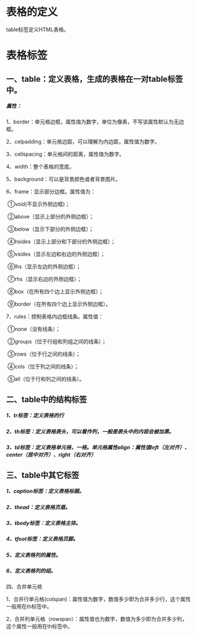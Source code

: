 # 表格的定义

table标签定义HTML表格。

# 表格标签

## 一、table：定义表格，生成的表格在一对table标签中。

##### 属性：

1、border：单元格边框，属性值为数字，单位为像素，不写该属性默认为无边框。

2、celpadding：单元格边距，可以理解为内边距，属性值为数字。

3、cellspacing：单元格间的距离，属性值为数字。

4、width：整个表格的宽度。

5、background：可以是背景颜色或者背景图片。

6、frame：显示部分边框。属性值为：

​		①void(不显示外侧边框)；

​		②above（显示上部分的外侧边框）；

​		③below（显示下部分的外侧边框）；

​		④hsides（显示上部分和下部分的外侧边框）；

​		⑤vsides（显示左边和右边的外侧边框）；

​		⑥lhs（显示左边的外侧边框）；

​		⑦rhs（显示右边的外侧边框）；

​		⑧box（在所有四个边上显示外侧边框）；

​		⑨border（在所有四个边上显示外侧边框）。

7、rules：控制表格内边框线条。属性值：

​		①none（没有线条）；

​		②groups（位于行组和列组之间的线条）；

​		③rows（位于行之间的线条）；

​		④cols（位于列之间的线条）；

​		⑤all（位于行和列之间的线条）。

## 二、table中的结构标签

##### 1、tr标签：定义表格的行

##### 2、th标签：定义表格表头，可以看作列，一般是表头中的内容会被加黑。

##### 3、td标签：定义表格单元格，一格。单元格属性align：属性值left（左对齐）、center（居中对齐）、right（右对齐）

## 三、table中其它标签

##### 1、caption标签：定义表格标题。

##### 2、thead：定义表格页眉。

##### 3、tbody标签：定义表格主体。

##### 4、tfoot标签：定义表格页脚。

##### 5、定义表格列的属性。

##### 6、定义表格列的组。

四、合并单元格

​	1、合并行单元格(colspan)：属性值为数字，数值多少即为合并多少行，这个属性一般用在th标签中。

​	2、合并列单元格（rowspan）：属性值也为数字，数值为多少即为合并多少列，这个属性一般用在th标签中。